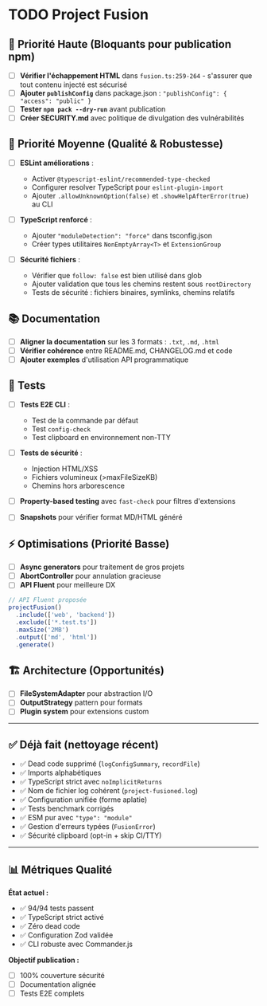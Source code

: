 # TODO Project Fusion

## 🚨 Priorité Haute (Bloquants pour publication npm)

- [ ] **Vérifier l'échappement HTML** dans `fusion.ts:259-264` - s'assurer que tout contenu injecté est sécurisé
- [ ] **Ajouter `publishConfig`** dans package.json : `"publishConfig": { "access": "public" }`
- [ ] **Tester `npm pack --dry-run`** avant publication
- [ ] **Créer SECURITY.md** avec politique de divulgation des vulnérabilités

## 🔧 Priorité Moyenne (Qualité & Robustesse)

- [ ] **ESLint améliorations** :
  - Activer `@typescript-eslint/recommended-type-checked`
  - Configurer resolver TypeScript pour `eslint-plugin-import`
  - Ajouter `.allowUnknownOption(false)` et `.showHelpAfterError(true)` au CLI

- [ ] **TypeScript renforcé** :
  - Ajouter `"moduleDetection": "force"` dans tsconfig.json
  - Créer types utilitaires `NonEmptyArray<T>` et `ExtensionGroup`

- [ ] **Sécurité fichiers** :
  - Vérifier que `follow: false` est bien utilisé dans glob
  - Ajouter validation que tous les chemins restent sous `rootDirectory`
  - Tests de sécurité : fichiers binaires, symlinks, chemins relatifs

## 📚 Documentation

- [ ] **Aligner la documentation** sur les 3 formats : `.txt`, `.md`, `.html`
- [ ] **Vérifier cohérence** entre README.md, CHANGELOG.md et code
- [ ] **Ajouter exemples** d'utilisation API programmatique

## 🧪 Tests

- [ ] **Tests E2E CLI** :
  - Test de la commande par défaut
  - Test `config-check`
  - Test clipboard en environnement non-TTY

- [ ] **Tests de sécurité** :
  - Injection HTML/XSS
  - Fichiers volumineux (>maxFileSizeKB)
  - Chemins hors arborescence

- [ ] **Property-based testing** avec `fast-check` pour filtres d'extensions
- [ ] **Snapshots** pour vérifier format MD/HTML généré

## ⚡ Optimisations (Priorité Basse)

- [ ] **Async generators** pour traitement de gros projets
- [ ] **AbortController** pour annulation gracieuse
- [ ] **API Fluent** pour meilleure DX

```javascript
// API Fluent proposée
projectFusion()
  .include(['web', 'backend'])
  .exclude(['*.test.ts'])
  .maxSize('2MB')
  .output(['md', 'html'])
  .generate()
```

## 🏗️ Architecture (Opportunités)

- [ ] **FileSystemAdapter** pour abstraction I/O
- [ ] **OutputStrategy** pattern pour formats
- [ ] **Plugin system** pour extensions custom

---

## ✅ Déjà fait (nettoyage récent)

- ✅ Dead code supprimé (`logConfigSummary`, `recordFile`)
- ✅ Imports alphabétiques
- ✅ TypeScript strict avec `noImplicitReturns`
- ✅ Nom de fichier log cohérent (`project-fusioned.log`)
- ✅ Configuration unifiée (forme aplatie)
- ✅ Tests benchmark corrigés
- ✅ ESM pur avec `"type": "module"`
- ✅ Gestion d'erreurs typées (`FusionError`)
- ✅ Sécurité clipboard (opt-in + skip CI/TTY)

---

## 📊 Métriques Qualité

**État actuel :**
- ✅ 94/94 tests passent
- ✅ TypeScript strict activé
- ✅ Zéro dead code
- ✅ Configuration Zod validée
- ✅ CLI robuste avec Commander.js

**Objectif publication :**
- [ ] 100% couverture sécurité
- [ ] Documentation alignée
- [ ] Tests E2E complets